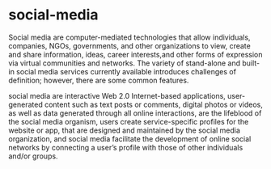 # social-media
Social media are computer-mediated technologies that allow individuals, companies, NGOs, governments, and other organizations to view, create and share information, ideas, career interests,and other forms of expression via virtual communities and networks. The variety of stand-alone and built-in social media services currently available introduces challenges of definition; however, there are some common features.

social media are interactive Web 2.0 Internet-based applications,
user-generated content such as text posts or comments, digital photos or videos, as well as data generated through all online interactions, are the lifeblood of the social media organism,
users create service-specific profiles for the website or app, that are designed and maintained by the social media organization, and
social media facilitate the development of online social networks by connecting a user’s profile with those of other individuals and/or groups.
